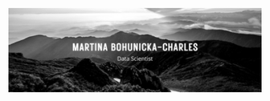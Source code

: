 ![Profile banner](https://github.com/mBohunickaCharles/mBohunickaCharles/blob/main/assets/banner.jpg)

